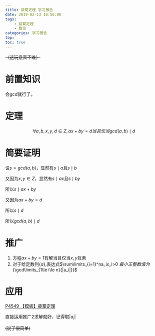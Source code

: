 ```yaml
---
title: 裴蜀定理 学习报告
date: 2019-02-13 16:56:00
tags: 
    - 裴蜀定理
    - 数论
categories: 学习报告
top:
toc: true
---
```


~~（这玩意真不难）~~

# 前置知识

会$gcd$就行了。

<!--more-->

# 定理

$$\forall a,b,x,y,d\in Z,ax+by=d当且仅当gcd(a,b)\mid d$$

# 简要证明

设$s=gcd(a,b)$，显然有$s\mid a$且${s\mid b}$

又因为${x,y\in Z}$，显然有$s\mid ax$且${s\mid by}$

所以${s\mid ax+by}$

又因为${ax+by=d}$

所以$s\mid d$

所以$gcd(a,b)\mid d$

# 推广

1. 方程$ax+by=1$有解当且仅当$x,y$互素
2. 对于给定数列$\{a\}$,表达式$\sum\limits_{i=1}^na_ix_i>0 $最小正整数值为${\gcd\limits_{1\le i\le n}\{|a_i|\}}$

# 应用

[P4549 【模板】裴蜀定理](https://www.luogu.org/problemnew/show/P4549)

直接运用推广2求解就好，记得取${|a_i|}$

~~(说了很简单)~~

